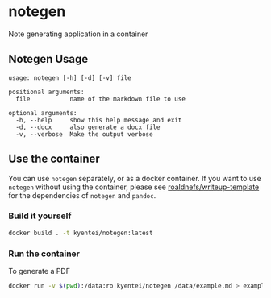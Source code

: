# notegen

Note generating application in a container

## Notegen Usage

```console
usage: notegen [-h] [-d] [-v] file

positional arguments:
  file           name of the markdown file to use

optional arguments:
  -h, --help     show this help message and exit
  -d, --docx     also generate a docx file
  -v, --verbose  Make the output verbose
```

## Use the container

You can use `notegen` separately, or as a docker container. If you want to use `notegen`
without using the container, please see
[roaldnefs/writeup-template](https://github.com/roaldnefs/writeup-template)
for the dependencies of `notegen` and `pandoc`.

### Build it yourself

```bash
docker build . -t kyentei/notegen:latest
```

### Run the container

To generate a PDF

```bash
docker run -v $(pwd):/data:ro kyentei/notegen /data/example.md > example.pdf
```
